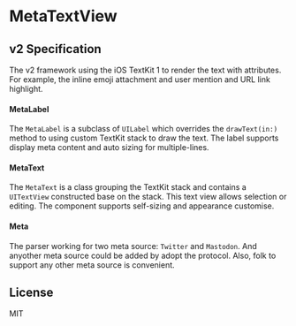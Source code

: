 # MetaTextView

## v2 Specification

The v2 framework using the iOS TextKit 1 to render the text with attributes. For example, the inline emoji attachment and user mention and URL link highlight.

#### MetaLabel
The `MetaLabel` is a subclass of `UILabel` which overrides the `drawText(in:)` method to using custom TextKit stack to draw the text. The label supports display meta content and auto sizing for multiple-lines. 

#### MetaText
The `MetaText` is a class grouping the TextKit stack and contains a `UITextView` constructed base on the stack. This text view allows selection or editing. The component supports self-sizing and appearance customise.

#### Meta
The parser working for two meta source: `Twitter` and `Mastodon`. And anyother meta source could be added by adopt the protocol. Also, folk to support any other meta source is convenient.


## License
MIT